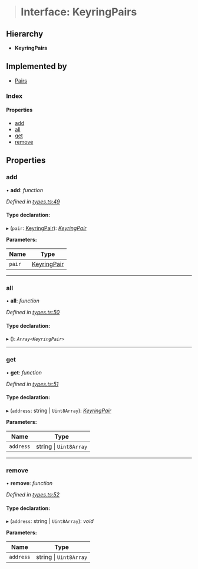 > # Interface: KeyringPairs

## Hierarchy

* **KeyringPairs**

## Implemented by

* [Pairs](../classes/_pairs_.pairs.md)

### Index

#### Properties

* [add](_types_.keyringpairs.md#add)
* [all](_types_.keyringpairs.md#all)
* [get](_types_.keyringpairs.md#get)
* [remove](_types_.keyringpairs.md#remove)

## Properties

###  add

• **add**: *function*

*Defined in [types.ts:49](https://github.com/polkadot-js/common/blob/0ec2dae/packages/keyring/src/types.ts#L49)*

#### Type declaration:

▸ (`pair`: [KeyringPair](_types_.keyringpair.md)): *[KeyringPair](_types_.keyringpair.md)*

**Parameters:**

Name | Type |
------ | ------ |
`pair` | [KeyringPair](_types_.keyringpair.md) |

___

###  all

• **all**: *function*

*Defined in [types.ts:50](https://github.com/polkadot-js/common/blob/0ec2dae/packages/keyring/src/types.ts#L50)*

#### Type declaration:

▸ (): *`Array<KeyringPair>`*

___

###  get

• **get**: *function*

*Defined in [types.ts:51](https://github.com/polkadot-js/common/blob/0ec2dae/packages/keyring/src/types.ts#L51)*

#### Type declaration:

▸ (`address`: string | `Uint8Array`): *[KeyringPair](_types_.keyringpair.md)*

**Parameters:**

Name | Type |
------ | ------ |
`address` | string \| `Uint8Array` |

___

###  remove

• **remove**: *function*

*Defined in [types.ts:52](https://github.com/polkadot-js/common/blob/0ec2dae/packages/keyring/src/types.ts#L52)*

#### Type declaration:

▸ (`address`: string | `Uint8Array`): *void*

**Parameters:**

Name | Type |
------ | ------ |
`address` | string \| `Uint8Array` |